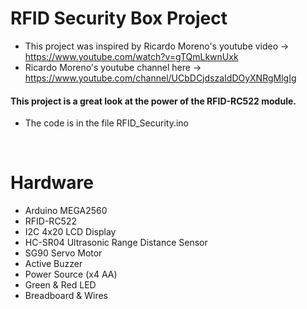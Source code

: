 # RFID Security Box Project 
- This project was inspired by Ricardo Moreno's youtube video -> https://www.youtube.com/watch?v=gTQmLkwnUxk
- Ricardo Moreno's youtube channel here -> https://www.youtube.com/channel/UCbDCjdszaIdDOyXNRgMlgIg

#### This project is a great look at the power of the RFID-RC522 module. 
- The code is in the file RFID_Security.ino
<br>

# Hardware
- Arduino MEGA2560
- RFID-RC522 
- I2C 4x20 LCD Display 
- HC-SR04 Ultrasonic Range Distance Sensor
- SG90 Servo Motor
- Active Buzzer
- Power Source (x4 AA) 
- Green & Red LED 
- Breadboard & Wires
